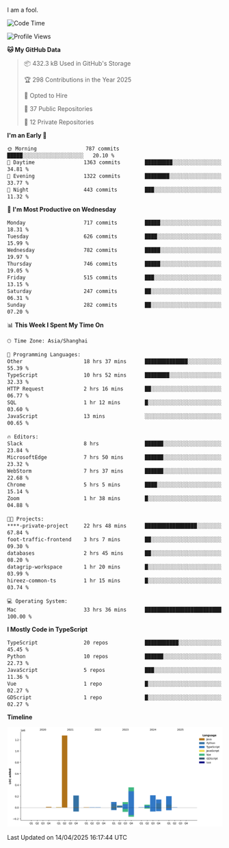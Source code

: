 I am a fool.

<!--START_SECTION:waka-->
![Code Time](http://img.shields.io/badge/Code%20Time-2%2C869%20hrs%2017%20mins-blue)

![Profile Views](http://img.shields.io/badge/Profile%20Views-1-blue)

**🐱 My GitHub Data** 

> 📦 432.3 kB Used in GitHub's Storage 
 > 
> 🏆 298 Contributions in the Year 2025
 > 
> 💼 Opted to Hire
 > 
> 📜 37 Public Repositories 
 > 
> 🔑 12 Private Repositories 
 > 
**I'm an Early 🐤** 

```text
🌞 Morning                787 commits         █████░░░░░░░░░░░░░░░░░░░░   20.10 % 
🌆 Daytime                1363 commits        █████████░░░░░░░░░░░░░░░░   34.81 % 
🌃 Evening                1322 commits        ████████░░░░░░░░░░░░░░░░░   33.77 % 
🌙 Night                  443 commits         ███░░░░░░░░░░░░░░░░░░░░░░   11.32 % 
```
📅 **I'm Most Productive on Wednesday** 

```text
Monday                   717 commits         █████░░░░░░░░░░░░░░░░░░░░   18.31 % 
Tuesday                  626 commits         ████░░░░░░░░░░░░░░░░░░░░░   15.99 % 
Wednesday                782 commits         █████░░░░░░░░░░░░░░░░░░░░   19.97 % 
Thursday                 746 commits         █████░░░░░░░░░░░░░░░░░░░░   19.05 % 
Friday                   515 commits         ███░░░░░░░░░░░░░░░░░░░░░░   13.15 % 
Saturday                 247 commits         ██░░░░░░░░░░░░░░░░░░░░░░░   06.31 % 
Sunday                   282 commits         ██░░░░░░░░░░░░░░░░░░░░░░░   07.20 % 
```


📊 **This Week I Spent My Time On** 

```text
🕑︎ Time Zone: Asia/Shanghai

💬 Programming Languages: 
Other                    18 hrs 37 mins      ██████████████░░░░░░░░░░░   55.39 % 
TypeScript               10 hrs 52 mins      ████████░░░░░░░░░░░░░░░░░   32.33 % 
HTTP Request             2 hrs 16 mins       ██░░░░░░░░░░░░░░░░░░░░░░░   06.77 % 
SQL                      1 hr 12 mins        █░░░░░░░░░░░░░░░░░░░░░░░░   03.60 % 
JavaScript               13 mins             ░░░░░░░░░░░░░░░░░░░░░░░░░   00.65 % 

🔥 Editors: 
Slack                    8 hrs               ██████░░░░░░░░░░░░░░░░░░░   23.84 % 
MicrosoftEdge            7 hrs 50 mins       ██████░░░░░░░░░░░░░░░░░░░   23.32 % 
WebStorm                 7 hrs 37 mins       ██████░░░░░░░░░░░░░░░░░░░   22.68 % 
Chrome                   5 hrs 5 mins        ████░░░░░░░░░░░░░░░░░░░░░   15.14 % 
Zoom                     1 hr 38 mins        █░░░░░░░░░░░░░░░░░░░░░░░░   04.88 % 

🐱‍💻 Projects: 
****-private-project     22 hrs 48 mins      █████████████████░░░░░░░░   67.84 % 
foot-traffic-frontend    3 hrs 7 mins        ██░░░░░░░░░░░░░░░░░░░░░░░   09.30 % 
databases                2 hrs 45 mins       ██░░░░░░░░░░░░░░░░░░░░░░░   08.20 % 
datagrip-workspace       1 hr 20 mins        █░░░░░░░░░░░░░░░░░░░░░░░░   03.99 % 
hireez-common-ts         1 hr 15 mins        █░░░░░░░░░░░░░░░░░░░░░░░░   03.74 % 

💻 Operating System: 
Mac                      33 hrs 36 mins      █████████████████████████   100.00 % 
```

**I Mostly Code in TypeScript** 

```text
TypeScript               20 repos            ███████████░░░░░░░░░░░░░░   45.45 % 
Python                   10 repos            ██████░░░░░░░░░░░░░░░░░░░   22.73 % 
JavaScript               5 repos             ███░░░░░░░░░░░░░░░░░░░░░░   11.36 % 
Vue                      1 repo              █░░░░░░░░░░░░░░░░░░░░░░░░   02.27 % 
GDScript                 1 repo              █░░░░░░░░░░░░░░░░░░░░░░░░   02.27 % 
```



**Timeline**

![Lines of Code chart](https://raw.githubusercontent.com/VeejaLiu/VeejaLiu/master/assets/bar_graph.png)


 Last Updated on 14/04/2025 16:17:44 UTC
<!--END_SECTION:waka-->
